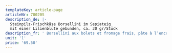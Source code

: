 ```yaml
---
templateKey: article-page
articleNr: 70020S
description_de: |-
  Steinpilz-Frischkäse Borsellini im Sepiateig
  mit einer Lilienblüte gebunden, ca. 30 gr/Stück
description_fr: ' Borsellini aux bolets et fromage frais, pâte à l’encre de seiche, \n noués d’une fleur de lis, env. 30 g/pièce'
unit: '1'
price: '69.50'
---
```


